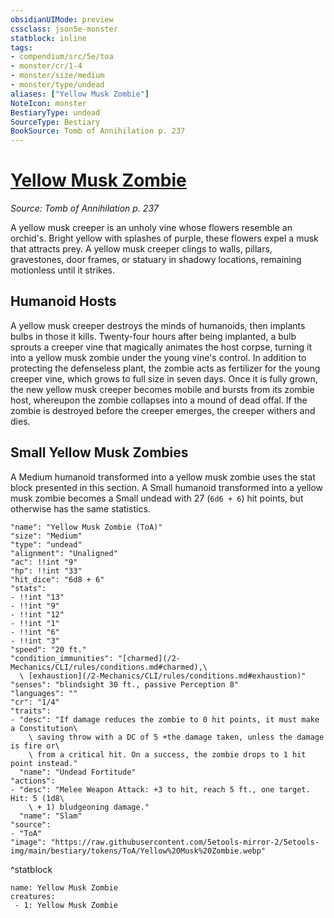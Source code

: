 ```yaml
---
obsidianUIMode: preview
cssclass: json5e-monster
statblock: inline
tags:
- compendium/src/5e/toa
- monster/cr/1-4
- monster/size/medium
- monster/type/undead
aliases: ["Yellow Musk Zombie"]
NoteIcon: monster
BestiaryType: undead
SourceType: Bestiary
BookSource: Tomb of Annihilation p. 237
---
```

# [Yellow Musk Zombie](2-Mechanics\CLI\bestiary\undead/yellow-musk-zombie-toa.md)
*Source: Tomb of Annihilation p. 237*  

A yellow musk creeper is an unholy vine whose flowers resemble an orchid's. Bright yellow with splashes of purple, these flowers expel a musk that attracts prey. A yellow musk creeper clings to walls, pillars, gravestones, door frames, or statuary in shadowy locations, remaining motionless until it strikes.

## Humanoid Hosts

A yellow musk creeper destroys the minds of humanoids, then implants bulbs in those it kills. Twenty-four hours after being implanted, a bulb sprouts a creeper vine that magically animates the host corpse, turning it into a yellow musk zombie under the young vine's control. In addition to protecting the defenseless plant, the zombie acts as fertilizer for the young creeper vine, which grows to full size in seven days. Once it is fully grown, the new yellow musk creeper becomes mobile and bursts from its zombie host, whereupon the zombie collapses into a mound of dead offal. If the zombie is destroyed before the creeper emerges, the creeper withers and dies.

## Small Yellow Musk Zombies

A Medium humanoid transformed into a yellow musk zombie uses the stat block presented in this section. A Small humanoid transformed into a yellow musk zombie becomes a Small undead with 27 (`6d6 + 6`) hit points, but otherwise has the same statistics.

```statblock
"name": "Yellow Musk Zombie (ToA)"
"size": "Medium"
"type": "undead"
"alignment": "Unaligned"
"ac": !!int "9"
"hp": !!int "33"
"hit_dice": "6d8 + 6"
"stats":
- !!int "13"
- !!int "9"
- !!int "12"
- !!int "1"
- !!int "6"
- !!int "3"
"speed": "20 ft."
"condition_immunities": "[charmed](/2-Mechanics/CLI/rules/conditions.md#charmed),\
  \ [exhaustion](/2-Mechanics/CLI/rules/conditions.md#exhaustion)"
"senses": "blindsight 30 ft., passive Perception 8"
"languages": ""
"cr": "1/4"
"traits":
- "desc": "If damage reduces the zombie to 0 hit points, it must make a Constitution\
    \ saving throw with a DC of 5 +the damage taken, unless the damage is fire or\
    \ from a critical hit. On a success, the zombie drops to 1 hit point instead."
  "name": "Undead Fortitude"
"actions":
- "desc": "Melee Weapon Attack: +3 to hit, reach 5 ft., one target. Hit: 5 (1d8\
    \ + 1) bludgeoning damage."
  "name": "Slam"
"source":
- "ToA"
"image": "https://raw.githubusercontent.com/5etools-mirror-2/5etools-img/main/bestiary/tokens/ToA/Yellow%20Musk%20Zombie.webp"
```
^statblock

```encounter-table
name: Yellow Musk Zombie
creatures:
 - 1: Yellow Musk Zombie
```